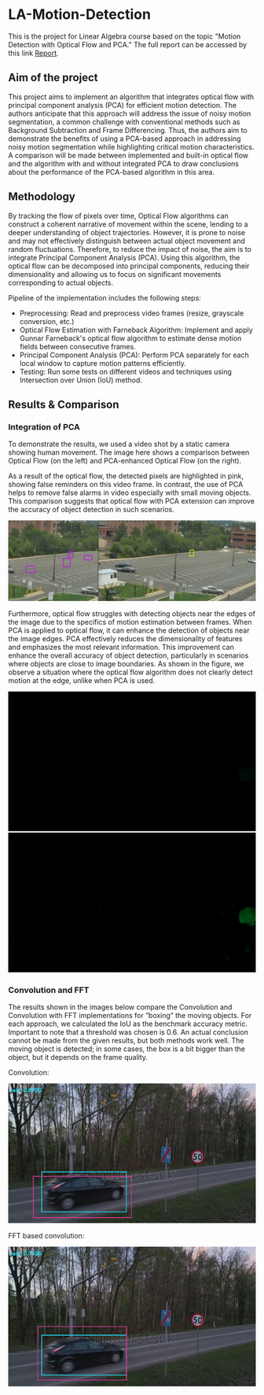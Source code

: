 # LA-Motion-Detection

This is the project for Linear Algebra course based on the topic "Motion Detection with Optical Flow and PCA." The full report can be accessed by this link [Report](https://www.overleaf.com/read/bgwzhfxwcrth#dad3fc).


## Aim of the project

This project aims to implement an algorithm that integrates optical flow with principal component analysis (PCA) for efficient motion detection. The authors anticipate that this approach will address the issue of noisy motion segmentation, a common challenge with conventional methods such as Background Subtraction and Frame Differencing. Thus, the authors aim to demonstrate the benefits of using a PCA-based approach in addressing noisy motion segmentation while highlighting critical motion characteristics. A comparison will be made between implemented and built-in optical flow and the algorithm with and without integrated PCA to draw conclusions about the performance of the PCA-based algorithm in this area.

## Methodology

By tracking the flow of pixels over time, Optical Flow algorithms can construct a coherent narrative of movement within the scene, lending to a deeper understanding of object trajectories. However, it is prone to noise and may not effectively distinguish between actual object movement and random fluctuations. Therefore, to reduce the impact of noise, the aim is to integrate Principal Component Analysis (PCA). Using this algorithm, the optical flow can be decomposed into principal components, reducing their dimensionality and allowing us to focus on significant movements corresponding to actual objects.

Pipeline of the implementation includes the following steps:
- Preprocessing: Read and preprocess video frames (resize, grayscale conversion, etc.)
- Optical Flow Estimation with Farneback Algorithm: Implement and apply Gunnar Farneback's optical flow algorithm to estimate dense motion fields between consecutive frames.
- Principal Component Analysis (PCA): Perform PCA separately for each local window to capture motion patterns efficiently.
- Testing: Run some tests on different videos and techniques using Intersection over Union (IoU) method.

## Results & Comparison

### Integration of PCA

To demonstrate the results, we used a video shot by a static camera showing human movement. The image here shows a comparison between Optical Flow (on the left) and PCA-enhanced Optical Flow (on the right).

As a result of the optical flow, the detected pixels are highlighted in pink, showing false reminders on this video frame. In contrast, the use of PCA helps to remove false alarms in video especially with small moving objects. This comparison suggests that optical flow with PCA extension can improve the accuracy of object detection in such scenarios.

![Res1](result/pca_and_not.jpg)

Furthermore, optical flow struggles with detecting objects near the edges of the image due to the specifics of motion estimation between frames. When PCA is applied to optical flow, it can enhance the detection of objects near the image edges. PCA effectively reduces the dimensionality of features and emphasizes the most relevant information. This improvement can enhance the overall accuracy of object detection, particularly in scenarios where objects are close to image boundaries. As shown in the figure, we observe a situation where the optical flow algorithm does not clearly detect motion at the edge, unlike when PCA is used.

![Res2](result/optical_nopca.jpg)
![Res3](result/optical_pca.jpg)

### Convolution and FFT

The results shown in the images below compare the Convolution and Convolution with FFT implementations for ”boxing” the moving objects. For each approach, we calculated the IoU as the benchmark accuracy metric. Important to note that a threshold was chosen is 0.6. An actual conclusion cannot be made from the given results, but both methods work well. The moving object is detected; in some cases, the box is a bit bigger than the object, but it depends on the frame quality.

Convolution:

![Res4](result/OutputSecondConvolve.png)

FFT based convolution:

![Res5](result/OutputSecondFFT.png)

